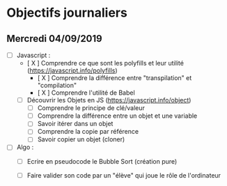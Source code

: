 # Objectifs journaliers

## Mercredi 04/09/2019


* [ ] Javascript :
  * [ X ] Comprendre ce que sont les polyfills et leur utilité (https://javascript.info/polyfills)
    * [ X ] Comprendre la différence entre "transpilation" et "compilation"
    * [ X ] Comprendre l'utilité de Babel
  * [  ] Découvrir les Objets en JS (https://javascript.info/object)
    * [  ] Comprendre le principe de clé/valeur
    * [  ] Comprendre la différence entre un objet et une variable
    * [  ] Savoir itérer dans un objet
    * [  ] Comprendre la copie par référence
    * [  ] Savoir copier un objet (cloner)

* [ ] Algo : 
  * [ ] Ecrire en pseudocode le Bubble Sort (création pure)
  * [ ] Faire valider son code par un "élève" qui joue le rôle de l'ordinateur



